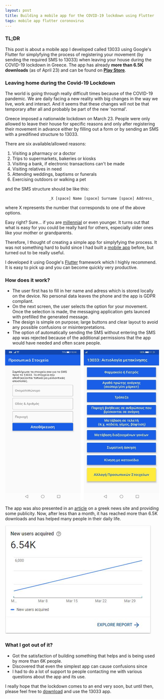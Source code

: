 ```yaml
---
layout: post
title: Building a mobile app for the COVID-19 lockdown using Flutter  
tags: mobile app flutter coronovirus 
---
```


###  TL;DR
This post is about a mobile app I developed called 13033 using Google's Flutter for simplyfying the process of registering your movement (by sending the required SMS to 13033) when leaving your house during the COVID-19 lockdown in Greece. The app has already **more than 6.5K downloads** (as of April 23) and can be found on [**Play Store**]([https://play.google.com/store/apps/details?id=metakinisi.app](https://play.google.com/store/apps/details?id=metakinisi.app)).
  

###  Leaving home during the Covid-19 Lockdown

The world is going through really difficult times because of the COVID-19 pandemic. We are daily facing a new reality with big changes in the way we live, work and interact. And it seems that these changes will not be that temporary after all and probably be part of the new 'normal'.

Greece imposed a nationwide lockdown on March 23. People were only allowed to leave their house for specific reasons and only after registering their movement in advance either by filling out a form or by sending an SMS with a predifined structure to 13033.

There are six available/allowed reasons: 
 1. Visiting a pharmacy or a doctor
 2. Trips to supermarkets, bakeries or kiosks 
 3.  Visiting a bank, if electronic transactions can't be made
 4. Visiting relatives in need
 5. Attending weddings, baptisms or funerals
 6. Exercising outdoors or walking a pet

and the SMS structure should be like this: 

						_X [space] Name [space] Surname [space] Address_
where X represents the number that corresponds to one of the above options.

Easy right? Sure... if you are [millennial]([https://en.wikipedia.org/wiki/Millennials](https://en.wikipedia.org/wiki/Millennials)) or even younger. It turns out that what is easy for you could be really hard for others, especially older ones like your mother or grandparents. 

Therefore, I thought of creating a simple app for simplyfying the process. It was not something hard to build since I had built a [mobile app]([https://play.google.com/store/apps/details?id=com.dpaxinos.adalert_mobile&hl=en](https://play.google.com/store/apps/details?id=com.dpaxinos.adalert_mobile&hl=en)) before, but turned out to be really useful. 

I developed it using Google's [Flutter]([https://flutter.dev/](https://flutter.dev/)) framework which I highly recommend. It is easy to pick up and you can become quickly very productive. 

### How does it work?
 - The user first has to fill in her name and adress which is stored locally on the device. No personal data leaves the phone and the app is GDPR compliant. 
 - On the next screen, the user selects the option for your movement. Once the selection is made, the messaging application gets launced with prefilled the generated message. 
 - The design is simple on purpose; large buttons and clear layout to avoid any possible confusions or misinterpretations.
 - The option of automatically sending the SMS without entering the SMS app was rejected because of the additional permissions that the app would have needed and often scare people.
  

![](https://raw.githubusercontent.com/dimitrispaxinos/dimitrispaxinos.github.io/master/_assets/images/13033/13033_two_screens.jpg)

The app was also presented in an [article](https://www.thetoc.gr/koinwnia/article/koronoios-13033---i-dorean-efarmogi-pou-stelnei-ta-sms-metakinisis-me-3-klik/) on a greek news site and providing some publicity. Now, after less than a month, it has reached more than 6.5K downloads and has helped many people in their daily life. 

![](https://raw.githubusercontent.com/dimitrispaxinos/dimitrispaxinos.github.io/master/_assets/images/13033/13033_Stats.JPG)

### What I got out of it?
- Got the satisfaction of building something that helps and is being used by more than 6K people. 
- Discovered that even the simplest app can cause confusions since
- I had to do a lot of support to people contacting me with various questions about the app and its use.

I really hope that the lockdown comes to an end very soon, but until then, please feel free to [download]([https://play.google.com/store/apps/details?id=com.dpaxinos.adalert_mobile&hl=en) and use the 13033 app. 


